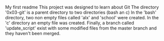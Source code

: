 My first readme
This project was designed to learn about Git
The directory '0x03-git' is a parent directory to two directories (bash an c)
In the 'bash' directory, two non empty files called 'alx' and 'school' were created.
In the 'c' directory an empty file was created.
Finally, a branch called 'update_script' exist with some modified files from the master branch and they haven't been merged.

